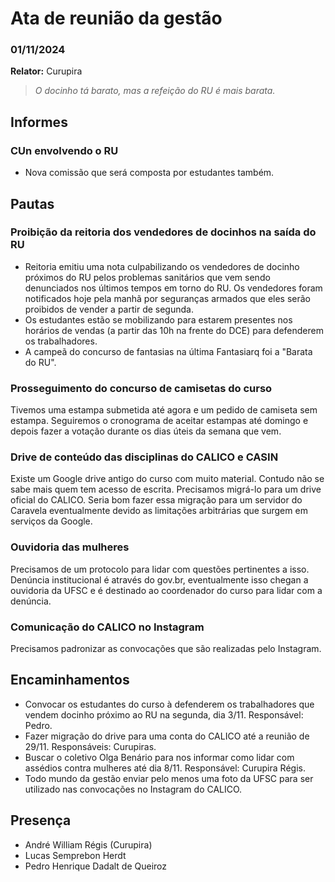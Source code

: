 # Ata de reunião da gestão 
### 01/11/2024

**Relator:** Curupira
> *O docinho tá barato, mas a refeição do RU é mais barata.*

## Informes

### CUn envolvendo o RU
- Nova comissão que será composta por estudantes também.

## Pautas

### Proibição da reitoria dos vendedores de docinhos na saída do RU
- Reitoria emitiu uma nota culpabilizando os vendedores de docinho próximos do RU pelos problemas sanitários que vem sendo denunciados nos últimos tempos em torno do RU. Os vendedores foram notificados hoje pela manhã por seguranças armados que eles serão proibidos de vender a partir de segunda.
- Os estudantes estão se mobilizando para estarem presentes nos horários de vendas (a partir das 10h na frente do DCE) para defenderem os trabalhadores.
- A campeã do concurso de fantasias na última Fantasiarq foi a "Barata do RU".

### Prosseguimento do concurso de camisetas do curso
Tivemos uma estampa submetida até agora e um pedido de camiseta sem estampa.
Seguiremos o cronograma de aceitar estampas até domingo e depois fazer a votação durante os dias úteis da semana que vem.

### Drive de conteúdo das disciplinas do CALICO e CASIN 
Existe um Google drive antigo do curso com muito material. Contudo não se sabe mais quem tem acesso de escrita.
Precisamos migrá-lo para um drive oficial do CALICO.
Seria bom fazer essa migração para um servidor do Caravela eventualmente devido as limitações arbitrárias que surgem em serviços da Google.

### Ouvidoria das mulheres
Precisamos de um protocolo para lidar com questões pertinentes a isso.
Denúncia institucional é através do gov.br, eventualmente isso chegan a ouvidoria da UFSC e é destinado ao coordenador do curso para lidar com a denúncia.

### Comunicação do CALICO no Instagram 
Precisamos padronizar as convocações que são realizadas pelo Instagram.

## Encaminhamentos
- Convocar os estudantes do curso à defenderem os trabalhadores que vendem docinho próximo ao RU na segunda, dia 3/11. Responsável: Pedro.
- Fazer migração do drive para uma conta do CALICO até a reunião de 29/11. Responsáveis: Curupiras.
- Buscar o coletivo Olga Benário para nos informar como lidar com assédios contra mulheres até dia 8/11. Responsável: Curupira Régis.
- Todo mundo da gestão enviar pelo menos uma foto da UFSC para ser utilizado nas convocações no Instagram do CALICO.

## Presença
- André William Régis (Curupira)
- Lucas Semprebon Herdt
- Pedro Henrique Dadalt de Queiroz
